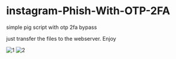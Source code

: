 # instagram-Phish-With-OTP-2FA
simple pig script with otp 2fa bypass


just transfer the files to the webserver. Enjoy

![1](https://user-images.githubusercontent.com/62066592/233776397-5886863f-89cd-4d7e-80be-f9a6ea6edbfc.png)
![2](https://user-images.githubusercontent.com/62066592/233776404-585e74b6-7be6-4423-87a9-c2f1403ecfd5.png)
